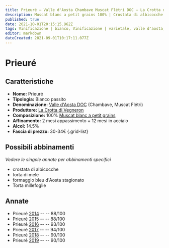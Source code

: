 ```yaml
---
title: Prieuré – Valle d'Aosta Chambave Muscat Flétri DOC – La Crotta di Vegneron – Valle d'Aosta (IT) – 30-34€ – 3★-5★
description: Muscat blanc a petit grains 100% | Crostata di albicocche – Torta di mele – Formaggio bleu d'Aoste stagionato – Torta millefoglie
published: true
date: 2021-10-01T20:15:15.962Z
tags: Vinificazione | bianco, Vinificazione | varietale, valle d'aosta, Valutazioni | 5 stelle, Vinificazione | passito, Alimento | crostata di albicocche, Alimento | torta di mele, Alimento | Formaggi - Bleu d'Aoste stagionato, Vitigni | muscat blanc a petit grains, Prezzi | 30-34€, Alimento | Torta millefoglie
editor: markdown
dateCreated: 2021-09-01T10:17:11.077Z 
---
```


# Prieuré

## Caratteristiche
- **Nome:** Prieuré
- **Tipologia:** Bianco passito
- **Denominazione:** [Valle d'Aosta DOC](/denominazioni/Italia/Valle-d-Aosta/DOC/Valle-d-Aosta) (Chambave, Muscat Flétri)
- **Produttore:** [La Crotta di Vegneron](/produttori/Italia/Valle-d-Aosta/La-Crotta-di-Vegneron) 
- **Composizione:** 100% [Muscat blanc a petit grains](/vitigni/Francia/bacca-bianca/muscat-blanc-a-petit-grains) 
- **Affinamento:** 2 mesi appassimento + 12 mesi in acciaio
- **Alcol:** 14.5%
- **Fascia di prezzo:** 30-34€
{.grid-list}


## Possibili abbinamenti
*Vedere le singole annate per abbinamenti specifici*

- crostata di albicocche
- torta di mele
- formaggio bleu d'Aosta stagionato
- Torta millefoglie

## Annate
- Prieuré [2014](vini/Italia/Valle-d-Aosta/La-Crotta-di-Vegneron/Prieure/2014) -- <span class="star-5"></span> -- 88/100
- Prieuré [2015](vini/Italia/Valle-d-Aosta/La-Crotta-di-Vegneron/Prieure/2015) -- <span class="star-3"></span> -- 88/100
- Prieuré [2016](vini/Italia/Valle-d-Aosta/La-Crotta-di-Vegneron/Prieure/2016) -- <span class="star-5"></span> -- 93/100
- Prieuré [2017](vini/Italia/Valle-d-Aosta/La-Crotta-di-Vegneron/Prieure/2017) -- <span class="star-5"></span> -- 94/100
- Prieuré [2018](vini/Italia/Valle-d-Aosta/La-Crotta-di-Vegneron/Prieure/2018) -- <span class="star-4"></span> -- 90/100
- Prieuré [2019](vini/Italia/Valle-d-Aosta/La-Crotta-di-Vegneron/Prieure/2019) -- <span class="star-4"></span> -- 90/100
